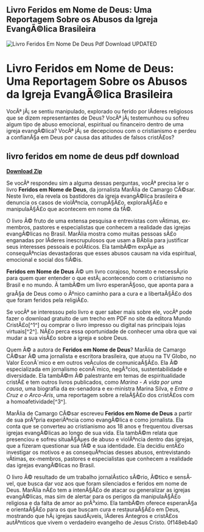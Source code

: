 ## Livro Feridos em Nome de Deus: Uma Reportagem Sobre os Abusos da Igreja EvangÃ©lica Brasileira

 
![Livro Feridos Em Nome De Deus Pdf Download UPDATED](https://i1.sndcdn.com/artworks-hVkw66CnXQPPAzYE-fHfAjw-t500x500.jpg)

 
# Livro Feridos em Nome de Deus: Uma Reportagem Sobre os Abusos da Igreja EvangÃ©lica Brasileira
  
VocÃª jÃ¡ se sentiu manipulado, explorado ou ferido por lÃ­deres religiosos que se dizem representantes de Deus? VocÃª jÃ¡ testemunhou ou sofreu algum tipo de abuso emocional, espiritual ou financeiro dentro de uma igreja evangÃ©lica? VocÃª jÃ¡ se decepcionou com o cristianismo e perdeu a confianÃ§a em Deus por causa das atitudes de falsos cristÃ£os?
 
## livro feridos em nome de deus pdf download


[**Download Zip**](https://soawresotni.blogspot.com/?d=2tKCyM)

  
Se vocÃª respondeu sim a alguma dessas perguntas, vocÃª precisa ler o livro **Feridos em Nome de Deus**, da jornalista MarÃ­lia de Camargo CÃ©sar. Neste livro, ela revela os bastidores da igreja evangÃ©lica brasileira e denuncia os casos de violÃªncia, corrupÃ§Ã£o, exploraÃ§Ã£o e manipulaÃ§Ã£o que acontecem em nome da fÃ©.
  
O livro Ã© fruto de uma extensa pesquisa e entrevistas com vÃ­timas, ex-membros, pastores e especialistas que conhecem a realidade das igrejas evangÃ©licas no Brasil. MarÃ­lia mostra como muitas pessoas sÃ£o enganadas por lÃ­deres inescrupulosos que usam a BÃ­blia para justificar seus interesses pessoais e polÃ­ticos. Ela tambÃ©m expÃµe as consequÃªncias devastadoras que esses abusos causam na vida espiritual, emocional e social dos fiÃ©is.
  
**Feridos em Nome de Deus** Ã© um livro corajoso, honesto e necessÃ¡rio para quem quer entender o que estÃ¡ acontecendo com o cristianismo no Brasil e no mundo. Ã tambÃ©m um livro esperanÃ§oso, que aponta para a graÃ§a de Deus como o Ãºnico caminho para a cura e a libertaÃ§Ã£o dos que foram feridos pela religiÃ£o.
  
Se vocÃª se interessou pelo livro e quer saber mais sobre ele, vocÃª pode fazer o download gratuito de um trecho em PDF no site da editora Mundo CristÃ£o[^1^] ou comprar o livro impresso ou digital nas principais lojas virtuais[^2^]. NÃ£o perca essa oportunidade de conhecer uma obra que vai mudar a sua visÃ£o sobre a igreja e sobre Deus.

Quem Ã© a autora de **Feridos em Nome de Deus**? MarÃ­lia de Camargo CÃ©sar Ã© uma jornalista e escritora brasileira, que atuou na TV Globo, no Valor EconÃ´mico e em outros veÃ­culos de comunicaÃ§Ã£o. Ela Ã© especializada em jornalismo econÃ´mico, negÃ³cios, sustentabilidade e diversidade. Ela tambÃ©m Ã© palestrante em temas de espiritualidade cristÃ£ e tem outros livros publicados, como *Marina - A vida por uma causa*, uma biografia da ex-senadora e ex-ministra Marina Silva, e *Entre a Cruz e o Arco-Ã­ris*, uma reportagem sobre a relaÃ§Ã£o dos cristÃ£os com a homoafetividade[^3^].
  
MarÃ­lia de Camargo CÃ©sar escreveu **Feridos em Nome de Deus** a partir de sua prÃ³pria experiÃªncia como evangÃ©lica e como jornalista. Ela conta que se converteu ao cristianismo aos 18 anos e frequentou diversas igrejas evangÃ©licas ao longo de sua vida. Ela tambÃ©m relata que presenciou e sofreu situaÃ§Ãµes de abuso e violÃªncia dentro das igrejas, que a fizeram questionar sua fÃ© e sua identidade. Ela decidiu entÃ£o investigar os motivos e as consequÃªncias desses abusos, entrevistando vÃ­timas, ex-membros, pastores e especialistas que conhecem a realidade das igrejas evangÃ©licas no Brasil.
  
O livro Ã© resultado de um trabalho jornalÃ­stico sÃ©rio, Ã©tico e sensÃ­vel, que busca dar voz aos que foram silenciados e feridos em nome de Deus. MarÃ­lia nÃ£o tem a intenÃ§Ã£o de atacar ou generalizar as igrejas evangÃ©licas, mas sim de alertar para os perigos da manipulaÃ§Ã£o religiosa e da falta de amor ao prÃ³ximo. Ela tambÃ©m oferece esperanÃ§a e orientaÃ§Ã£o para os que buscam cura e restauraÃ§Ã£o em Deus, mostrando que hÃ¡ igrejas saudÃ¡veis, lÃ­deres Ã­ntegros e cristÃ£os autÃªnticos que vivem o verdadeiro evangelho de Jesus Cristo.
 0f148eb4a0
